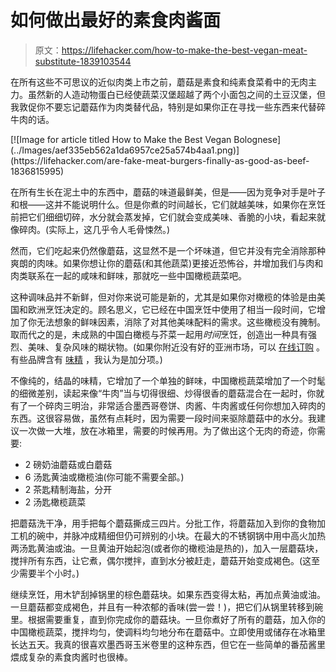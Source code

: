 # 如何做出最好的素食肉酱面

> 原文：<https://lifehacker.com/how-to-make-the-best-vegan-meat-substitute-1839103544>

在所有这些不可思议的近似肉类上市之前，蘑菇是素食和纯素食菜肴中的无肉主力。虽然新的人造动物蛋白已经使蔬菜汉堡超越了两个小面包之间的土豆汉堡，但我敦促你不要忘记蘑菇作为肉类替代品，特别是如果你正在寻找一些东西来代替碎牛肉的话。



<aside data-commerce-source="inset" class="sc-16a0mhj-2 gAjHzr">[![Image for article titled How to Make the Best Vegan Bolognese](../Images/aef335eb562a1da6957ce25a574b4aa1.png)](https://lifehacker.com/are-fake-meat-burgers-finally-as-good-as-beef-1836815995)</aside>

在所有生长在泥土中的东西中，蘑菇的味道最鲜美，但是——因为竞争对手是叶子和根——这并不能说明什么。但是你煮的时间越长，它们就越美味，如果你在烹饪前把它们细细切碎，水分就会蒸发掉，它们就会变成美味、香脆的小块，看起来就像碎肉。(实际上，这几乎令人毛骨悚然。)

然而，它们吃起来仍然像蘑菇，这显然不是一个坏味道，但它并没有完全消除那种爽朗的肉味。如果你想让你的蘑菇(和其他蔬菜)更接近恐怖谷，并增加我们与肉和肉类联系在一起的咸味和鲜味，那就吃一些中国橄榄蔬菜吧。

这种调味品并不新鲜，但对你来说可能是新的，尤其是如果你对橄榄的体验是由美国和欧洲烹饪决定的。顾名思义，它已经在中国烹饪中使用了相当一段时间，它增加了你无法想象的鲜味因素，消除了对其他美味配料的需求。这些橄榄没有腌制。取而代之的是，未成熟的中国白橄榄与芥菜一起用*时间*烹饪，创造出一种具有强烈、美味、复杂风味的糊状物。(如果你附近没有好的亚洲市场，可以 [在线订购](https://www.amazon.com/PS-Olive-Vegetables-HK-香港蓬盛橄欖菜/dp/B0088LLRI2?asc_campaign=InlineText&asc_refurl=https://lifehacker.com/how-to-make-the-best-vegan-meat-substitute-1839103544&asc_source=&tag=kinjalifehackerlink-20) 。有些品牌含有 [味精](https://skillet.lifehacker.com/put-msg-in-everything-you-cowards-1831721707) ，我认为是加分项。)

不像纯的，结晶的味精，它增加了一个单独的鲜味，中国橄榄蔬菜增加了一个时髦的细微差别，读起来像“牛肉”当与切得很细、炒得很香的蘑菇混合在一起时，你就有了一个碎肉三明治，非常适合墨西哥卷饼、肉酱、牛肉酱或任何你想加入碎肉的东西。这很容易做，虽然有点耗时，因为需要一段时间来驱除蘑菇中的水分。我建议一次做一大堆，放在冰箱里，需要的时候再用。为了做出这个无肉的奇迹，你需要:

*   2 磅奶油蘑菇或白蘑菇
*   6 汤匙黄油或橄榄油(你可能不需要全部。)
*   2 茶匙精制海盐，分开
*   2 汤匙橄榄蔬菜

把蘑菇洗干净，用手把每个蘑菇撕成三四片。分批工作，将蘑菇加入到你的食物加工机的碗中，并脉冲成精细但仍可辨别的小块。在最大的不锈钢锅中用中高火加热两汤匙黄油或油。一旦黄油开始起泡(或者你的橄榄油是热的)，加入一层蘑菇块，搅拌所有东西，让它煮，偶尔搅拌，直到水分被赶走，蘑菇开始变成褐色。(这至少需要半个小时。)

继续烹饪，用木铲刮掉锅里的棕色蘑菇块。如果东西变得太粘，再加点黄油或油。一旦蘑菇都变成褐色，并且有一种浓郁的香味(尝一尝！)，把它们从锅里转移到碗里。根据需要重复，直到你完成你的蘑菇块。一旦你煮好了所有的蘑菇，加入你的中国橄榄蔬菜，搅拌均匀，使调料均匀地分布在蘑菇中。立即使用或储存在冰箱里长达五天。我真的很喜欢墨西哥玉米卷里的这种东西，但它在一些简单的番茄酱里煨成复杂的素食肉酱时也很棒。
